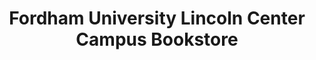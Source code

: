---
title: "Fordham University Lincoln Center Campus Bookstore"
url: /new-york/fordham-university-lincoln-center-campus-bookstore/
shop: books
---